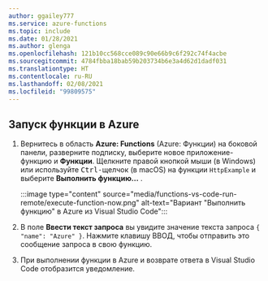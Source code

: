```yaml
---
author: ggailey777
ms.service: azure-functions
ms.topic: include
ms.date: 01/28/2021
ms.author: glenga
ms.openlocfilehash: 121b10cc568cce089c90e66b9c6f292c74f4acbe
ms.sourcegitcommit: 4784fbba18bab59b203734b6e3a4d62d1dadf031
ms.translationtype: HT
ms.contentlocale: ru-RU
ms.lasthandoff: 02/08/2021
ms.locfileid: "99809575"
---
```

## <a name="run-the-function-in-azure"></a>Запуск функции в Azure

1. Вернитесь в область **Azure: Functions** (Azure: Функции) на боковой панели, разверните подписку, выберите новое приложение-функцию и **Функции**. Щелкните правой кнопкой мыши (в Windows) или используйте <kbd>Ctrl-</kbd>щелчок (в macOS) на функции `HttpExample` и выберите **Выполнить функцию...** .

    :::image type="content" source="media/functions-vs-code-run-remote/execute-function-now.png" alt-text="Вариант &quot;Выполнить функцию&quot; в Azure из Visual Studio Code":::

1. В поле **Ввести текст запроса** вы увидите значение текста запроса `{ "name": "Azure" }`. Нажмите клавишу ВВОД, чтобы отправить это сообщение запроса в свою функцию.  

1. При выполнении функции в Azure и возврате ответа в Visual Studio Code отобразится уведомление.
